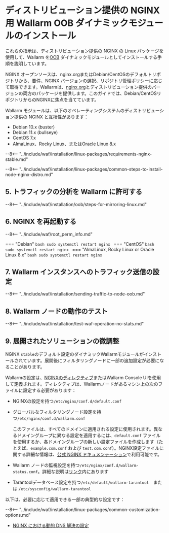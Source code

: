 [img-wl-console-users]:             ../../../../images/check-user-no-2fa.png
[wallarm-status-instr]:             ../../../../admin-en/configure-statistics-service.md
[memory-instr]:                     ../../../../admin-en/configuration-guides/allocate-resources-for-node.md
[waf-directives-instr]:             ../../../../admin-en/configure-parameters-en.md
[ptrav-attack-docs]:                ../../../../attacks-vulns-list.md#path-traversal
[attacks-in-ui-image]:              ../../../../images/admin-guides/test-attacks-quickstart.png
[waf-mode-instr]:                   ../../../../admin-en/configure-wallarm-mode.md
[logging-instr]:                    ../../../../admin-en/configure-logging.md
[proxy-balancer-instr]:             ../../../../admin-en/using-proxy-or-balancer-en.md
[process-time-limit-instr]:         ../../../../admin-en/configure-parameters-en.md#wallarm_process_time_limit
[configure-selinux-instr]:          ../../../../admin-en/configure-selinux.md
[configure-proxy-balancer-instr]:   ../../../../admin-en/configuration-guides/access-to-wallarm-api-via-proxy.md
[update-instr]:                     ../../../../updating-migrating/nginx-modules.md
[install-postanalytics-docs]:       ../../../../admin-en/installation-postanalytics-en.md
[dynamic-dns-resolution-nginx]:     ../../../../admin-en/configure-dynamic-dns-resolution-nginx.md
[waf-mode-recommendations]:         ../../../../about-wallarm/deployment-best-practices.md#follow-recommended-onboarding-steps
[ip-lists-docs]:                    ../../../../user-guides/ip-lists/overview.md
[versioning-policy]:                ../../../../updating-migrating/versioning-policy.md#version-list
[install-postanalytics-instr]:      ../../../../admin-en/installation-postanalytics-en.md
[img-node-with-several-instances]:  ../../../../images/user-guides/nodes/wallarm-node-with-two-instances.png
[img-create-wallarm-node]:          ../../../../images/user-guides/nodes/create-cloud-node.png
[nginx-custom]:                     ../../../custom/custom-nginx-version.md
[node-token]:                       ../../../../quickstart.md#deploy-the-wallarm-filtering-node
[api-token]:                        ../../../../user-guides/settings/api-tokens.md
[wallarm-token-types]:              ../../../../user-guides/nodes/nodes.md#api-and-node-tokens-for-node-creation
[platform]:                         ../../../../installation/supported-deployment-options.md
[oob-advantages-limitations]:       ../../overview.md#advantages-and-limitations
[web-server-mirroring-examples]:    ../overview.md#examples-of-web-server-configuration-for-traffic-mirroring
[img-grouped-nodes]:                ../../../../images/user-guides/nodes/grouped-nodes.png

# ディストリビューション提供の NGINX 用 Wallarm OOB ダイナミックモジュールのインストール

これらの指示は、ディストリビューション提供の NGINX の Linux パッケージを使用して、Wallarm を[OOB](../overview.md) ダイナミックモジュールとしてインストールする手順を説明しています。 

NGINX オープンソースは、nginx.orgまたはDebian/CentOSのデフォルトリポジトリから、要件、NGINX バージョンの選択、リポジトリ管理ポリシーに応じて取得できます。Wallarmは、[nginx.org](nginx-stable.md)とディストリビューション提供のバージョンの両方のパッケージを提供します。このガイドでは、Debian/CentOSリポジトリからのNGINXに焦点を当てています。

Wallarm モジュールは、以下のオペレーティングシステムのディストリビューション提供の NGINX と互換性があります：

* Debian 10.x (buster)
* Debian 11.x (bullseye)
* CentOS 7.x
* AlmaLinux、Rocky Linux、またはOracle Linux 8.x

--8<-- "../include/waf/installation/linux-packages/requirements-nginx-stable.md"

--8<-- "../include/waf/installation/linux-packages/common-steps-to-install-node-nginx-distro.md"

## 5. トラフィックの分析を Wallarm に許可する

--8<-- "../include/waf/installation/oob/steps-for-mirroring-linux.md"

## 6. NGINX を再起動する

--8<-- "../include/waf/root_perm_info.md"

=== "Debian"
    ```bash
    sudo systemctl restart nginx
    ```
=== "CentOS"
    ```bash
    sudo systemctl restart nginx
    ```
=== "AlmaLinux, Rocky Linux or Oracle Linux 8.x"
    ```bash
    sudo systemctl restart nginx
    ```
	
## 7. Wallarm インスタンスへのトラフィック送信の設定
	
--8<-- "../include/waf/installation/sending-traffic-to-node-oob.md"
	
## 8. Wallarm ノードの動作のテスト

--8<-- "../include/waf/installation/test-waf-operation-no-stats.md"	

## 9. 展開されたソリューションの微調整

NGINX `stable`のデフォルト設定のダイナミックWallarmモジュールがインストールされています。展開後にフィルタリングノードに一部の追加設定が必要になることがあります。

Wallarmの設定は、[NGINXのディレクティブ](../../../../admin-en/configure-parameters-en.md)またはWallarm Console UIを使用して定義されます。ディレクティブは、Wallarmノードがあるマシン上の次のファイルに設定する必要があります：

* NGINXの設定を持つ`/etc/nginx/conf.d/default.conf`
* グローバルなフィルタリングノード設定を持つ`/etc/nginx/conf.d/wallarm.conf`

    このファイルは、すべてのドメインに適用される設定に使用されます。異なるドメイングループに異なる設定を適用するには、`default.conf` ファイルを使用するか、各ドメイングループの新しい設定ファイルを作成します（たとえば、`example.com.conf` および `test.com.conf`）。NGINX設定ファイルに関する詳細な情報は、[公式 NGINX ドキュメンテーション](https://nginx.org/en/docs/beginners_guide.html)で利用可能です。
* Wallarm ノードの監視設定を持つ`/etc/nginx/conf.d/wallarm-status.conf`。詳細な説明は[リンク][wallarm-status-instr]内にあります
* Tarantoolデータベース設定を持つ`/etc/default/wallarm-tarantool`　または `/etc/sysconfig/wallarm-tarantool`

以下は、必要に応じて適用できる一部の典型的な設定です：

--8<-- "../include/waf/installation/linux-packages/common-customization-options.md"

* [NGINX における動的 DNS 解決の設定][dynamic-dns-resolution-nginx]
